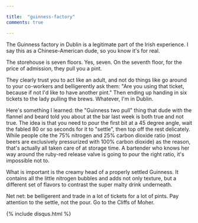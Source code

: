```yaml
---

title:  "guinness-factory"
comments: true

---
```


The Guinness factory in Dublin is a legitimate part of the Irish experience. I say this as a Chinese-American dude, so you know it's for real. 

The storehouse is seven floors. Yes, seven. On the seventh floor, for the price of admission, they pull you a pint. 

They clearly trust you to act like an adult, and not do things like go around to your co-workers and belligerently ask them: "Are you using that ticket, because if not I'd like to have another pint." Then ending up handing in six tickets to the lady pulling the brews. Whatever, I'm in Dublin.

Here's something I learned: the "Guinness two pull" thing that dude with the flannel and beard told you about at the bar last week is both true and not true. The idea is that you need to pour the first bit at a 45 degree angle, wait the fabled 80 or so seconds for it to "settle", then top off the rest delicately. While people cite the 75% nitrogen and 25% carbon dioxide ratio (most beers are exclusively pressurized with 100% carbon dioxide) as the reason, that's actually all taken care of at storage time. A bartender who knows her way around the ruby-red release valve is going to pour the right ratio, it's impossible not to. 

What is important is the creamy head of a properly settled Guinness. It contains all the little nitrogen bubbles and adds not only texture, but a different set of flavors to contrast the super malty drink underneath.

Net net: be belligerent and trade in a lot of tickets for a lot of pints. Pay attention to the settle, not the pour. Go to the Cliffs of Moher.

{% include disqus.html %}